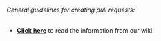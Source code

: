 ###### General guidelines for creating pull requests:

* [**Click here**](https://github.com/kvirc/KVIrc/wiki/Contributing-code-to-KVIrc's-repository) to read the information from our wiki.
